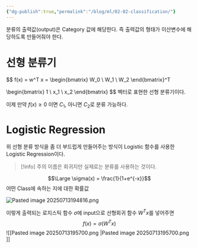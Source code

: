 ```yaml
---
{"dg-publish":true,"permalink":"/blog/ml/02-02-classification/"}
---
```


분류의 출력값(output)은 Category 값에 해당한다.
즉 출력값의 형태가 이산변수에 해당하도록 만들어줘야 한다.

# 선형 분류기

$$ f(x) = w^T x = \begin{bmatrix}
W_0 \\
W_1 \\
W_2
\end{bmatrix}^T 

\begin{bmatrix}
1 \\
x_1 \\
x_2 
\end{bmatrix}
$$ 벡터로 표현한 선형 분류기이다.

이제 만약 $f(x) \ge 0$ 이면 $C_1$, 아니면 $C_2$로 분류 가능하다.

# Logistic Regression

위 선형 분류 방식을 좀 더 부드럽게 만들어주는 방식이 Logistic 함수를 사용한 Logistic Regression이다.

> [!info] 주의
> 이름은 회귀지만 실제로는 분류를 사용하는 것이다.

$$\Large \sigma(x) = \frac{1}{1+e^{-x}}$$
어떤 Class에 속하는 지에 대한 확률값

![Pasted image 20250713194816.png](/img/user/Pasted%20image%2020250713194816.png)

이렇게 출력되는 로지스틱 함수 $\sigma$에 input으로 선형회귀 함수 $W^T x$를 넣어주면
$$ f(x) = \sigma(W^T x) $$
![[Pasted image 20250713195700.png \|Pasted image 20250713195700.png ]]

